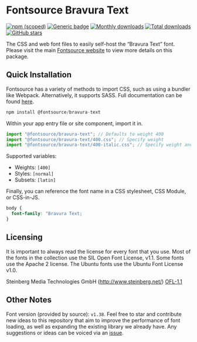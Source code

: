 # Fontsource Bravura Text

[![npm (scoped)](https://img.shields.io/npm/v/@fontsource/bravura-text?color=brightgreen)](https://www.npmjs.com/package/@fontsource/bravura-text) [![Generic badge](https://img.shields.io/badge/fontsource-passing-brightgreen)](https://github.com/fontsource/fontsource) [![Monthly downloads](https://badgen.net/npm/dm/@fontsource/bravura-text)](https://github.com/fontsource/fontsource) [![Total downloads](https://badgen.net/npm/dt/@fontsource/bravura-text)](https://github.com/fontsource/fontsource) [![GitHub stars](https://img.shields.io/github/stars/fontsource/fontsource.svg?style=social&label=Star)](https://github.com/fontsource/fontsource/stargazers)

The CSS and web font files to easily self-host the “Bravura Text” font. Please visit the main [Fontsource website](https://fontsource.org/fonts/bravura-text) to view more details on this package.

## Quick Installation

Fontsource has a variety of methods to import CSS, such as using a bundler like Webpack. Alternatively, it supports SASS. Full documentation can be found [here](https://beta.fontsource.org/docs/getting-started/introduction).

```javascript
npm install @fontsource/bravura-text
```

Within your app entry file or site component, import it in.

```javascript
import "@fontsource/bravura-text"; // Defaults to weight 400
import "@fontsource/bravura-text/400.css"; // Specify weight
import "@fontsource/bravura-text/400-italic.css"; // Specify weight and style

```

Supported variables:
- Weights: `[400]`
- Styles: `[normal]`
- Subsets: `[latin]`

Finally, you can reference the font name in a CSS stylesheet, CSS Module, or CSS-in-JS.

```css
body {
  font-family: "Bravura Text;
}
```

## Licensing
It is important to always read the license for every font that you use.
Most of the fonts in the collection use the SIL Open Font License, v1.1. Some fonts use the Apache 2 license. The Ubuntu fonts use the Ubuntu Font License v1.0.

Steinberg Media Technologies GmbH (http://www.steinberg.net/)
[OFL-1.1](https://github.com/steinbergmedia/bravura/blob/bravura-1.380/LICENSE.txt)

## Other Notes
Font version (provided by source): `v1.38`.
Feel free to star and contribute new ideas to this repository that aim to improve the performance of font loading, as well as expanding the existing library we already have. Any suggestions or ideas can be voiced via an [issue](https://github.com/fontsource/fontsource/issues).